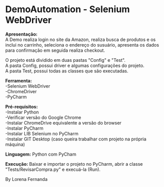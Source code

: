 # DemoAutomation - Selenium WebDriver
		
  **Apresentação:**  <br/>
  A Demo realiza login no site da Amazon, realiza busca de produtos e os inclui no carrinho, seleciona o endereço do susuário, apresenta os dados para confirmação em seguida realiza checkout.  <br/>
  
  O projeto está dividido em duas pastas "Config" e "Test". <br/>
  A pasta Config, possui driver e algumas configurações do projeto. <br/>
  A pasta Test, possui todas as classes que são executadas. <br/>

 **Ferramenta:**  <br/>
    -Selenium WebDriver <br/>
    -ChromeDriver <br/>
    -PyCharm <br/>
    
 **Pré-requisitos:**  <br/>
    -Instalar Python  <br/>
    -Verificar versão do Google Chrome  <br/>
    -Instalar ChromeDrive equivalente a versão do browser  <br/>
    -Instalar PyCharm  <br/>
    -Instalar LIB Selenium no PyCharm  <br/>
    -Instalar GIT Desktop (caso queira trabalhar com projeto na própria máquina)
    
 **Linguagem:** Python com PyCham
 
 **Execução:** Baixar e importar o projeto no PyCharm, abrir a classe "Tests/RevisarCompra.py" e execuá-la (Run).
 


By Lorena Fernanda
 
 
 
 
 
 
